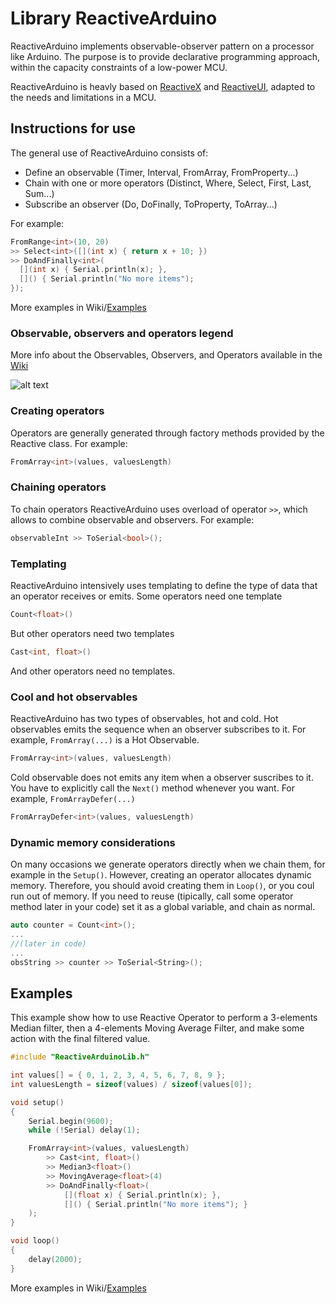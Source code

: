 # Library ReactiveArduino

ReactiveArduino implements observable-observer pattern on a processor like Arduino. The purpose is to provide declarative programming approach, within the capacity constraints of a low-power MCU.

ReactiveArduino is heavly based on [ReactiveX](http://reactivex.io/) and [ReactiveUI](https://reactiveui.net/), adapted to the needs and limitations in a MCU.

## Instructions for use
The general use of ReactiveArduino consists of:
* Define an observable (Timer, Interval, FromArray, FromProperty...)
* Chain with one or more operators (Distinct, Where, Select, First, Last, Sum...) 
* Subscribe an observer (Do, DoFinally, ToProperty, ToArray...)

For example:
```c++
FromRange<int>(10, 20)
>> Select<int>([](int x) { return x + 10; })
>> DoAndFinally<int>(
  [](int x) { Serial.println(x); },
  []() { Serial.println("No more items"); 
});
```

More examples in Wiki/[Examples](https://github.com/luisllamasbinaburo/Arduino-ReactiveArduino/wiki/Examples)


### Observable, observers and operators legend
More info about the Observables, Observers, and Operators available in the [Wiki](https://github.com/luisllamasbinaburo/Arduino-ReactiveArduino/wiki)

![alt text](https://github.com/luisllamasbinaburo/Arduino-ReactiveArduino/blob/master/ReactiveArduino%20Legend.png "Legend")

### Creating operators
Operators are generally generated through factory methods provided by the Reactive class.
For example:
```c++
FromArray<int>(values, valuesLength)
```

### Chaining operators
To chain operators ReactiveArduino uses overload of operator `>>`, which allows to combine observable and observers.
For example:
```c++
observableInt >> ToSerial<bool>();
```

### Templating
ReactiveArduino intensively uses templating to define the type of data that an operator receives or emits.
Some operators need one template
```c++
Count<float>()
```
But other operators need two templates
```c++
Cast<int, float>()
```
And other operators need no templates.

### Cool and hot observables
ReactiveArduino has two types of observables, hot and cold.
Hot observables emits the sequence when an observer subscribes to it. For example, `FromArray(...)` is a Hot Observable.
```c++
FromArray<int>(values, valuesLength)
```
Cold observable does not emits any item when a observer suscribes to it. You have to explicitly call the `Next()` method whenever you want. For example, `FromArrayDefer(...)`
```c++
FromArrayDefer<int>(values, valuesLength)
```
### Dynamic memory considerations
On many occasions we generate operators directly when we chain them, for example in the `Setup()`. However, creating an operator allocates dynamic memory. Therefore, you should avoid creating them in `Loop()`, or you coul run out of memory.
If you need to reuse (tipically, call some operator method later in your code) set it as a global variable, and chain as normal.
```c++
auto counter = Count<int>();
...
//(later in code)
...
obsString >> counter >> ToSerial<String>();
```

## Examples
This example show how to use Reactive Operator to perform a 3-elements Median filter, then a 4-elements Moving Average Filter, and make some action with the final filtered value.
```c++
#include "ReactiveArduinoLib.h"

int values[] = { 0, 1, 2, 3, 4, 5, 6, 7, 8, 9 };
int valuesLength = sizeof(values) / sizeof(values[0]);

void setup()
{
	Serial.begin(9600);
	while (!Serial) delay(1);

	FromArray<int>(values, valuesLength)
		>> Cast<int, float>()
		>> Median3<float>()
		>> MovingAverage<float>(4)
		>> DoAndFinally<float>(
			[](float x) { Serial.println(x); },
			[]() { Serial.println("No more items"); }
	);
}

void loop() 
{
	delay(2000);
}
```

More examples in Wiki/[Examples](https://github.com/luisllamasbinaburo/Arduino-ReactiveArduino/wiki/Examples)
